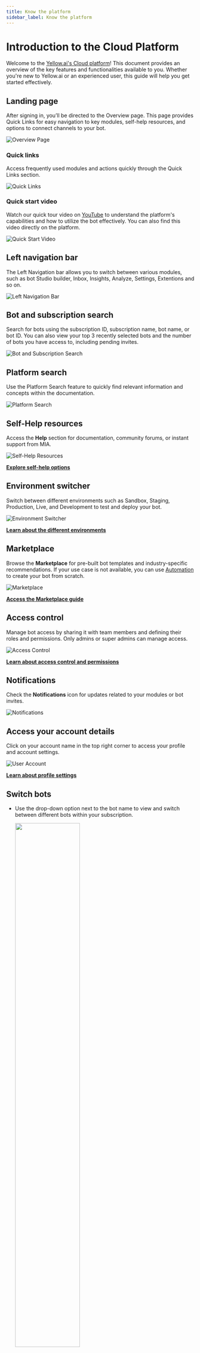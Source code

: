 ```yaml
---
title: Know the platform 
sidebar_label: Know the platform
---
```




# Introduction to the Cloud Platform

Welcome to the [Yellow.ai's Cloud platform](https://cloud.yellow.ai)! This document provides an overview of the key features and functionalities available to you. Whether you're new to Yellow.ai or an experienced user, this guide will help you get started effectively.

## Landing page



After signing in, you’ll be directed to the Overview page. This page provides Quick Links for easy navigation to key modules, self-help resources, and options to connect channels to your bot.

![Overview Page](https://i.imgur.com/NDWatwo.png)

### Quick links

Access frequently used modules and actions quickly through the Quick Links section.

![Quick Links](https://imgur.com/P3MQohz.png)

### Quick start video

Watch our quick tour video on [YouTube](https://www.youtube.com/channel/UCagDUPsrF0yS5KX1hckaUzw/videos) to understand the platform's capabilities and how to utilize the bot effectively. You can also find this video directly on the platform.

![Quick Start Video](https://imgur.com/I036qOq.png)

## Left navigation bar

The Left Navigation bar allows you to switch between various modules, such as bot Studio builder, Inbox, Insights, Analyze, Settings, Extentions and so on.

![Left Navigation Bar](https://imgur.com/N306af1.png)

## Bot and subscription search

Search for bots using the subscription ID, subscription name, bot name, or bot ID. You can also view your top 3 recently selected bots and the number of bots you have access to, including pending invites.

![Bot and Subscription Search](https://i.imgur.com/NaFU9qw.png)

<!-- (https://imgur.com/eYRxoPM.gif) -->

## Platform search

Use the Platform Search feature to quickly find relevant information and concepts within the documentation.

![Platform Search](https://imgur.com/Zr1xDvQ.png)

## Self-Help resources

Access the **Help** section for documentation, community forums, or instant support from MIA.

![Self-Help Resources](https://imgur.com/1L2DfHk.png)

**[Explore self-help options](https://docs.yellow.ai/docs/platform_concepts/Getting%20Started/resources)**

## Environment switcher

Switch between different environments such as Sandbox, Staging, Production, Live, and Development to test and deploy your bot.

![Environment Switcher](https://imgur.com/9IhEMdm.png)

**[Learn about the different environments](https://docs.yellow.ai/docs/platform_concepts/studio/test-and-publish-bot/modes)**

## Marketplace

Browse the **Marketplace** for pre-built bot templates and industry-specific recommendations. If your use case is not available, you can use [Automation](https://docs.yellow.ai/docs/platform_concepts/studio/overview) to create your bot from scratch.

![Marketplace](https://imgur.com/hyaE929.png)

**[Access the Marketplace guide](https://docs.yellow.ai/docs/platform_concepts/Getting%20Started/marketplaceintro)**

## Access control

Manage bot access by sharing it with team members and defining their roles and permissions. Only admins or super admins can manage access.

![Access Control](https://imgur.com/4pq6egV.png)

**[Learn about access control and permissions](https://docs.yellow.ai/docs/platform_concepts/Getting%20Started/add-bot-collaborators)**


<!--

## Modify bot configuration

You can modify your bot’s basic details at any time using the **Configure** option. This will not affect the bot’s functionality.

![Modify Bot Configuration](https://i.imgur.com/QMg5bVq.png)

**[Learn more about configuring your bot](https://docs.yellow.ai/docs/platform_concepts/Getting%20Started/modify-bot-configuration)**

-->

## Notifications

Check the **Notifications** icon for updates related to your modules or bot invites.

![Notifications](https://imgur.com/3bnyU13.png)

## Access your account details

Click on your account name in the top right corner to access your profile and account settings.

![User Account](https://imgur.com/jWLqigs.png)

**[Learn about profile settings](https://docs.yellow.ai/docs/platform_concepts/Getting%20Started/user-account-settings)**

## Switch bots

* Use the drop-down option next to the bot name to view and switch between different bots within your subscription.

   <img src="https://imgur.com/3Pkx2eg.png" width="60%"/>

* You can find the Bot Switcher at the bottom right of any module.

   <img src="https://imgur.com/JPOrMia.png" width="60%"/>


## Manage channels

Integrate your bot with various channels to enhance customer reach and meet your business needs.

![Add Channels](https://imgur.com/2W9zlDt.png)

**[Learn about channel integration](https://docs.yellow.ai/docs/platform_concepts/channelConfiguration/overview)**

## Manage languages

Configure your bot to support multiple languages, making conversations more accessible to users in different regions.

![Multilingual Support](https://imgur.com/AqUoqMo.png)

**[Learn more about multilingual bot configuration](https://docs.yellow.ai/docs/cookbooks/studio/multilingual-bot)**



